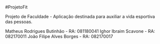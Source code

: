 #ProjetoFit

Projeto de Faculdade - Aplicação destinada para auxiliar a vida esportiva das pessoas.

Matheus Rodrigues Butinhão - RA: 081180041 
Ighor Ibraim Scavone - RA: 082170011
João Filipe Alves Borges - RA: 082170017
